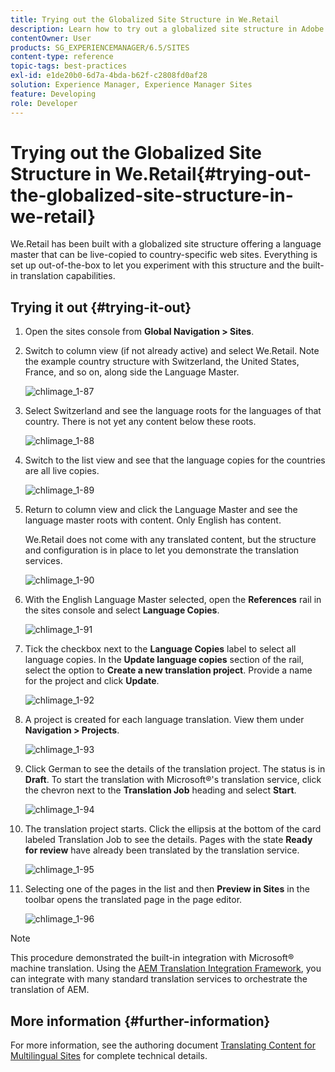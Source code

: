 ```yaml
---
title: Trying out the Globalized Site Structure in We.Retail
description: Learn how to try out a globalized site structure in Adobe Experience Manager using We.Retail.
contentOwner: User
products: SG_EXPERIENCEMANAGER/6.5/SITES
content-type: reference
topic-tags: best-practices
exl-id: e1de20b0-6d7a-4bda-b62f-c2808fd0af28
solution: Experience Manager, Experience Manager Sites
feature: Developing
role: Developer
---
```

# Trying out the Globalized Site Structure in We.Retail{#trying-out-the-globalized-site-structure-in-we-retail}

We.Retail has been built with a globalized site structure offering a language master that can be live-copied to country-specific web sites. Everything is set up out-of-the-box to let you experiment with this structure and the built-in translation capabilities.

## Trying it out {#trying-it-out}

1. Open the sites console from **Global Navigation > Sites**.
1. Switch to column view (if not already active) and select We.Retail. Note the example country structure with Switzerland, the United States, France, and so on, along side the Language Master.

   ![chlimage_1-87](assets/chlimage_1-87a.png)

1. Select Switzerland and see the language roots for the languages of that country. There is not yet any content below these roots.

   ![chlimage_1-88](assets/chlimage_1-88a.png)

1. Switch to the list view and see that the language copies for the countries are all live copies.

   ![chlimage_1-89](assets/chlimage_1-89a.png)

1. Return to column view and click the Language Master and see the language master roots with content. Only English has content.

   We.Retail does not come with any translated content, but the structure and configuration is in place to let you demonstrate the translation services.

   ![chlimage_1-90](assets/chlimage_1-90a.png)

1. With the English Language Master selected, open the **References** rail in the sites console and select **Language Copies**.

   ![chlimage_1-91](assets/chlimage_1-91.png)

1. Tick the checkbox next to the **Language Copies** label to select all language copies. In the **Update language copies** section of the rail, select the option to **Create a new translation project**. Provide a name for the project and click **Update**.

   ![chlimage_1-92](assets/chlimage_1-92.png)

1. A project is created for each language translation. View them under **Navigation > Projects**.

   ![chlimage_1-93](assets/chlimage_1-93.png)

1. Click German to see the details of the translation project. The status is in **Draft**. To start the translation with Microsoft&reg;'s translation service, click the chevron next to the **Translation Job** heading and select **Start**.

   ![chlimage_1-94](assets/chlimage_1-94.png)

1. The translation project starts. Click the ellipsis at the bottom of the card labeled Translation Job to see the details. Pages with the state **Ready for review** have already been translated by the translation service.

   ![chlimage_1-95](assets/chlimage_1-95.png)

1. Selecting one of the pages in the list and then **Preview in Sites** in the toolbar opens the translated page in the page editor.

   ![chlimage_1-96](assets/chlimage_1-96.png)

>[!NOTE]
>
>This procedure demonstrated the built-in integration with Microsoft&reg; machine translation. Using the [AEM Translation Integration Framework](/help/sites-administering/translation.md), you can integrate with many standard translation services to orchestrate the translation of AEM.

## More information {#further-information}

For more information, see the authoring document [Translating Content for Multilingual Sites](/help/sites-administering/translation.md) for complete technical details.
